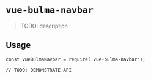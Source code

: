 # `vue-bulma-navbar`

> TODO: description

## Usage

```
const vueBulmaNavbar = require('vue-bulma-navbar');

// TODO: DEMONSTRATE API
```

